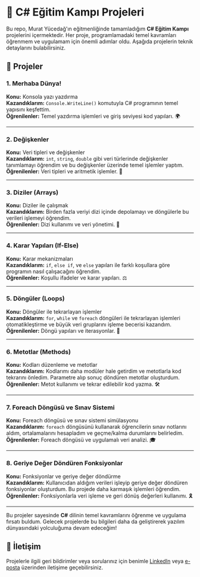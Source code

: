 ﻿# 🚀 C# Eğitim Kampı Projeleri

Bu repo, Murat Yücedağ'ın eğitmenliğinde tamamladığım **C# Eğitim Kampı** projelerini içermektedir. Her proje, programlamadaki temel kavramları öğrenmem ve uygulamam için önemli adımlar oldu. Aşağıda projelerin teknik detaylarını bulabilirsiniz.

## 📂 Projeler

### 1. Merhaba Dünya!
**Konu:** Konsola yazı yazdırma  
**Kazandıklarım:** `Console.WriteLine()` komutuyla C# programının temel yapısını keşfettim.  
**Öğrenilenler:** Temel yazdırma işlemleri ve giriş seviyesi kod yapıları. 🌍

---

### 2. Değişkenler
**Konu:** Veri tipleri ve değişkenler  
**Kazandıklarım:** `int`, `string`, `double` gibi veri türlerinde değişkenler tanımlamayı öğrendim ve bu değişkenler üzerinde temel işlemler yaptım.  
**Öğrenilenler:** Veri tipleri ve aritmetik işlemler. 🔢

---

### 3. Diziler (Arrays)
**Konu:** Diziler ile çalışmak  
**Kazandıklarım:** Birden fazla veriyi dizi içinde depolamayı ve döngülerle bu verileri işlemeyi öğrendim.  
**Öğrenilenler:** Dizi kullanımı ve veri yönetimi. 🧩

---

### 4. Karar Yapıları (If-Else)
**Konu:** Karar mekanizmaları  
**Kazandıklarım:** `if`, `else if`, ve `else` yapıları ile farklı koşullara göre programın nasıl çalışacağını öğrendim.  
**Öğrenilenler:** Koşullu ifadeler ve karar yapıları. ⚖️

---

### 5. Döngüler (Loops)
**Konu:** Döngüler ile tekrarlayan işlemler  
**Kazandıklarım:** `for`, `while` ve `foreach` döngüleri ile tekrarlayan işlemleri otomatikleştirme ve büyük veri gruplarını işleme becerisi kazandım.  
**Öğrenilenler:** Döngü yapıları ve iterasyonlar. 🔄

---

### 6. Metotlar (Methods)
**Konu:** Kodları düzenleme ve metotlar  
**Kazandıklarım:** Kodlarımı daha modüler hale getirdim ve metotlarla kod tekrarını önledim. Parametre alıp sonuç döndüren metotlar oluşturdum.  
**Öğrenilenler:** Metot kullanımı ve tekrar edilebilir kod yazma. 🛠️

---

### 7. Foreach Döngüsü ve Sınav Sistemi
**Konu:** Foreach döngüsü ve sınav sistemi simülasyonu  
**Kazandıklarım:** `foreach` döngüsünü kullanarak öğrencilerin sınav notlarını aldım, ortalamalarını hesapladım ve geçme/kalma durumlarını belirledim.  
**Öğrenilenler:** Foreach döngüsü ve uygulamalı veri analizi. 🎓

---

### 8. Geriye Değer Döndüren Fonksiyonlar
**Konu:** Fonksiyonlar ve geriye değer döndürme  
**Kazandıklarım:** Kullanıcıdan aldığım verileri işleyip geriye değer döndüren fonksiyonlar oluşturdum. Bu projede daha karmaşık işlemleri öğrendim.  
**Öğrenilenler:** Fonksiyonlarla veri işleme ve geri dönüş değerleri kullanımı. 🎗️

---

Bu projeler sayesinde **C#** dilinin temel kavramlarını öğrenme ve uygulama fırsatı buldum. Gelecek projelerde bu bilgileri daha da geliştirerek yazılım dünyasındaki yolculuğuma devam edeceğim!

## 🚀 İletişim
Projelerle ilgili geri bildirimler veya sorularınız için benimle [LinkedIn](https://www.linkedin.com/in/esratosunnn/) veya [e-posta](mailto:esratosun171@gmail.com) üzerinden iletişime geçebilirsiniz.
